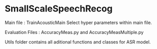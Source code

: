 # SmallScaleSpeechRecog

Main file : TrainAcousticMain
            Select hyper parameters within main file.
            
Evaluation Files : AccuracyMeas.py and AccuracyMeasMultiple.py  

Utils folder contains all aditional functions and classes for ASR model.

